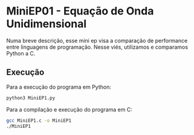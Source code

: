 # MiniEP01 - Equação de Onda Unidimensional

Numa breve descrição, esse mini ep visa a comparação de performance entre linguagens de programação. Nesse viés, utilizamos e comparamos Python a C.

## Execução

Para a execução do programa em Python:

```bash
python3 MiniEP1.py
```

Para a compilação e execução do programa em C:

```bash
gcc MiniEP1.c -o MiniEP1
./MiniEP1
```
